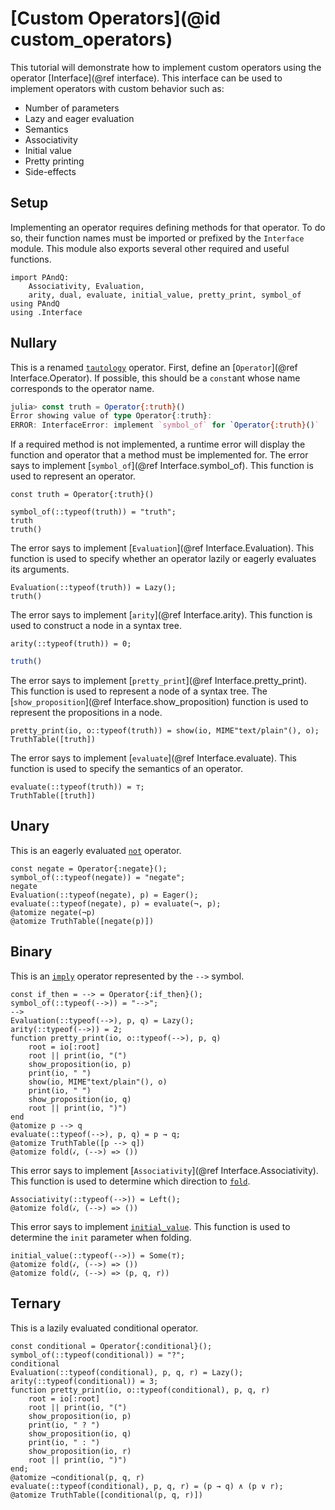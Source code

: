 
# [Custom Operators](@id custom_operators)

This tutorial will demonstrate how to implement custom operators using the operator [Interface](@ref interface). This interface can be used to implement operators with custom behavior such as:

- Number of parameters
- Lazy and eager evaluation
- Semantics
- Associativity
- Initial value
- Pretty printing
- Side-effects

## Setup

Implementing an operator requires defining methods for that operator. To do so, their function names must be imported or prefixed by the `Interface` module. This module also exports several other required and useful functions.

```@repl 1
import PAndQ:
    Associativity, Evaluation,
    arity, dual, evaluate, initial_value, pretty_print, symbol_of
using PAndQ
using .Interface
```

## Nullary

This is a renamed [`tautology`](@ref) operator. First, define an [`Operator`](@ref Interface.Operator). If possible, this should be a `const`ant whose name corresponds to the operator name.

```julia
julia> const truth = Operator{:truth}()
Error showing value of type Operator{:truth}:
ERROR: InterfaceError: implement `symbol_of` for `Operator{:truth}()`
```

If a required method is not implemented, a runtime error will display the function and operator that a method must be implemented for. The error says to implement [`symbol_of`](@ref Interface.symbol_of). This function is used to represent an operator.

```@setup 1
const truth = Operator{:truth}()
```

```@repl 1
symbol_of(::typeof(truth)) = "truth";
truth
truth()
```

The error says to implement [`Evaluation`](@ref Interface.Evaluation). This function is used to specify whether an operator lazily or eagerly evaluates its arguments.

```@repl 1
Evaluation(::typeof(truth)) = Lazy();
truth()
```

The error says to implement [`arity`](@ref Interface.arity). This function is used to construct a node in a syntax tree.

```@repl 1
arity(::typeof(truth)) = 0;
```

```julia
truth()
```

The error says to implement [`pretty_print`](@ref Interface.pretty_print). This function is used to represent a node of a syntax tree. The [`show_proposition`](@ref Interface.show_proposition) function is used to represent the propositions in a node.

```@repl 1
pretty_print(io, o::typeof(truth)) = show(io, MIME"text/plain"(), o);
TruthTable([truth])
```

The error says to implement [`evaluate`](@ref Interface.evaluate). This function is used to specify the semantics of an operator.

```@repl 1
evaluate(::typeof(truth)) = ⊤;
TruthTable([truth])
```

## Unary

This is an eagerly evaluated [`not`](@ref) operator.

```@repl 1
const negate = Operator{:negate}();
symbol_of(::typeof(negate)) = "negate";
negate
Evaluation(::typeof(negate), p) = Eager();
evaluate(::typeof(negate), p) = evaluate(¬, p);
@atomize negate(¬p)
@atomize TruthTable([negate(p)])
```

## Binary

This is an [`imply`](@ref) operator represented by the `-->` symbol.

```@repl 1
const if_then = --> = Operator{:if_then}();
symbol_of(::typeof(-->)) = "-->";
-->
Evaluation(::typeof(-->), p, q) = Lazy();
arity(::typeof(-->)) = 2;
function pretty_print(io, o::typeof(-->), p, q)
    root = io[:root]
    root || print(io, "(")
    show_proposition(io, p)
    print(io, " ")
    show(io, MIME"text/plain"(), o)
    print(io, " ")
    show_proposition(io, q)
    root || print(io, ")")
end
@atomize p --> q
evaluate(::typeof(-->), p, q) = p → q;
@atomize TruthTable([p --> q])
@atomize fold(𝒾, (-->) => ())
```

This error says to implement [`Associativity`](@ref Interface.Associativity). This function is used to determine which direction to [`fold`](@ref).

```@repl 1
Associativity(::typeof(-->)) = Left();
@atomize fold(𝒾, (-->) => ())
```

This error says to implement [`initial_value`](@ref). This function is used to determine the `init` parameter when folding.

```@repl 1
initial_value(::typeof(-->)) = Some(⊤);
@atomize fold(𝒾, (-->) => ())
@atomize fold(𝒾, (-->) => (p, q, r))
```

## Ternary

This is a lazily evaluated conditional operator.

```@repl 1
const conditional = Operator{:conditional}();
symbol_of(::typeof(conditional)) = "?";
conditional
Evaluation(::typeof(conditional), p, q, r) = Lazy();
arity(::typeof(conditional)) = 3;
function pretty_print(io, o::typeof(conditional), p, q, r)
    root = io[:root]
    root || print(io, "(")
    show_proposition(io, p)
    print(io, " ? ")
    show_proposition(io, q)
    print(io, " : ")
    show_proposition(io, r)
    root || print(io, ")")
end;
@atomize ¬conditional(p, q, r)
evaluate(::typeof(conditional), p, q, r) = (p → q) ∧ (p ∨ r);
@atomize TruthTable([conditional(p, q, r)])
```
